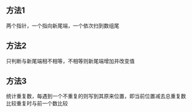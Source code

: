 ## 方法1
两个指针，一个指向新尾端，一个依次扫到数组尾

## 方法2
只判断与新尾端相不相等，不相等则新尾端增加并改变值

## 方法3
统计重复数，每遇到一个不重复的则写到其原来位置，即当前位置减去总重复数
比较重复时与前一个数比较
